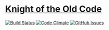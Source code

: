 # [Knight of the Old Code](http://knightoftheoldcode.com/)

[![Build Status](https://img.shields.io/travis/knightoftheoldcode/knightoftheoldcode.github.io/master.svg)](https://travis-ci.org/knightoftheoldcode/knightoftheoldcode.github.io)
[![Code Climate](https://img.shields.io/codeclimate/github/knightoftheoldcode/knightoftheoldcode.github.io.svg)](https://codeclimate.com/github/knightoftheoldcode/knightoftheoldcode.github.io)
[![GitHub Issues](https://img.shields.io/github/issues/badges/shields.svg)](https://codeclimate.com/github/knightoftheoldcode/knightoftheoldcode.github.io)